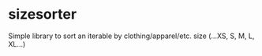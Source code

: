 # sizesorter
Simple library to sort an iterable by clothing/apparel/etc. size (...XS, S, M, L, XL...)
